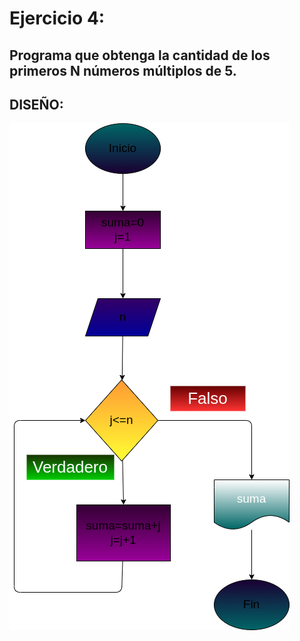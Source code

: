 # Ejercicio 4:

## Programa que obtenga la cantidad de los primeros N números múltiplos de 5.

## DISEÑO:

![Diagrama de flujo](diagrama.png "Diagrama de flujo")